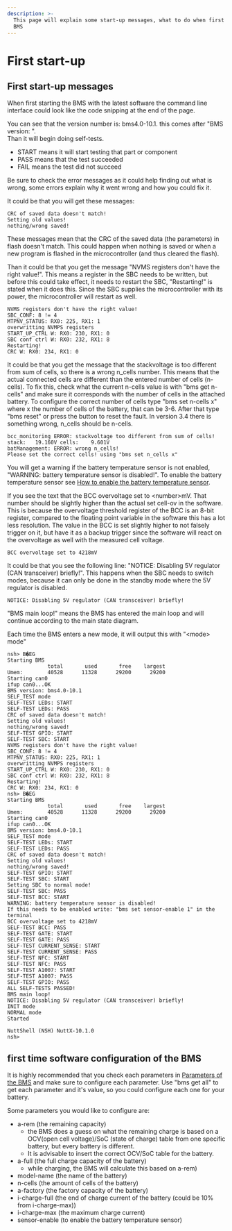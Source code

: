 ```yaml
---
description: >-
  This page will explain some start-up messages, what to do when first using the
  BMS
---
```


# First start-up

## First start-up messages

When first starting the BMS with the latest software the command line interface could look like the code snipping at the end of the page.

You can see that the version number is: bms4.0-10.1. this comes after "BMS version: ".  
Than it will begin doing self-tests. 

* START means it will start testing that part or component
* PASS means that the test succeeded
* FAIL means the test did not succeed

Be sure to check the error messages as it could help finding out what is wrong, some errors explain why it went wrong and how you could fix it.  
  
It could be that you will get these messages:

```text
CRC of saved data doesn't match!
Setting old values!
nothing/wrong saved!
```

These messages mean that the CRC of the saved data \(the parameters\) in flash doesn't match. This could happen when nothing is saved or when a new program is flashed in the microcontroller \(and thus cleared the flash\).  
  
Than it could be that you get the message "NVMS registers don't have the right value!". This means a register in the SBC needs to be written, but before this could take effect, it needs to restart the SBC, "Restarting!" is stated when it does this. Since the SBC supplies the microcontroller with its power, the microcontroller will restart as well. 

```text
NVMS registers don't have the right value!
SBC_CONF: 8 != 4
MTPNV_STATUS: RX0: 225, RX1: 1
overwritting NVMPS registers
START_UP_CTRL W: RX0: 230, RX1: 0
SBC conf ctrl W: RX0: 232, RX1: 8
Restarting!
CRC W: RX0: 234, RX1: 0
```

It could be that you get the message that the stackvoltage is too different from sum of cells, so there is a wrong n\_cells number. This means that the actual connected cells are different than the entered number of cells \(n-cells\). To fix this, check what the current n-cells value is with "bms get n-cells" and make sure it corresponds with the number of cells in the attached battery. To configure the correct number of cells type "bms set n-cells x" where x the number of cells of the battery, that can be 3-6. After that type "bms reset" or press the button to reset the fault. In version 3.4 there is something wrong, n\_cells should be n-cells. 

```text
bcc_monitoring ERROR: stackvoltage too different from sum of cells! stack:   19.160V cells:    9.601V
batManagement: ERROR: wrong n_cells!
Please set the correct cells! using "bms set n_cells x"
```

You will get a warning if the battery temperature sensor is not enabled, "WARNING: battery temperature sensor is disabled!". To enable the battery temperature sensor see [How to enable the battery temperature sensor](how-to-enable-the-battery-temperature-sensor.md). 

If you see the text that the BCC overvoltage set to &lt;number&gt;mV. That number should be slightly higher than the actual set cell-ov in the software. This is because the overvoltage threshold register of the BCC is an 8-bit register, compared to the floating point variable in the software this has a lot less resolution. The value in the BCC is set slightly higher to not falsely trigger on it, but have it as a backup trigger since the software will react on the overvoltage as well with the measured cell voltage.

```text
BCC overvoltage set to 4218mV
```

It could be that you see the following line: "NOTICE: Disabling 5V regulator \(CAN transceiver\) briefly!". This happens when the SBC needs to switch modes, because it can only be done in the standby mode where the 5V regulator is disabled.

```text
NOTICE: Disabling 5V regulator (CAN transceiver) briefly!
```

"BMS main loop!" means the BMS has entered the main loop and will continue according to the main state diagram. 

Each time the BMS enters a new mode, it will output this with "&lt;mode&gt; mode"

```text
nsh> B�EG                                                                       
Starting BMS                                                                    
             total       used       free    largest                             
Umem:        40528      11328      29200      29200                             
Starting can0                                                                   
ifup can0...OK                                                                  
BMS version: bms4.0-10.1                                                        
SELF_TEST mode                                                                  
SELF-TEST LEDs: START                                                           
SELF-TEST LEDs: PASS                                                            
CRC of saved data doesn't match!                                                
Setting old values!                                                             
nothing/wrong saved!                                                            
SELF-TEST GPIO: START                                                           
SELF-TEST SBC: START
NVMS registers don't have the right value!
SBC_CONF: 8 != 4
MTPNV_STATUS: RX0: 225, RX1: 1
overwritting NVMPS registers
START_UP_CTRL W: RX0: 230, RX1: 0
SBC conf ctrl W: RX0: 232, RX1: 8
Restarting!
CRC W: RX0: 234, RX1: 0
nsh> B�EG                                                                       
Starting BMS                                                                    
             total       used       free    largest                             
Umem:        40528      11328      29200      29200                             
Starting can0                                                                   
ifup can0...OK                                                                  
BMS version: bms4.0-10.1                                                        
SELF_TEST mode                                                                  
SELF-TEST LEDs: START                                                           
SELF-TEST LEDs: PASS                                                            
CRC of saved data doesn't match!                                                
Setting old values!                                                             
nothing/wrong saved!                                                            
SELF-TEST GPIO: START                                                           
SELF-TEST SBC: START                                                            
Setting SBC to normal mode!                                                     
SELF-TEST SBC: PASS                                                             
SELF-TEST BCC: START                                                            
WARNING: battery temperature sensor is disabled!                                
If this needs to be enabled write: "bms set sensor-enable 1" in the terminal    
BCC overvoltage set to 4218mV                                                   
SELF-TEST BCC: PASS                                                             
SELF-TEST GATE: START                                                           
SELF-TEST GATE: PASS                                                            
SELF-TEST CURRENT_SENSE: START                                                  
SELF-TEST CURRENT_SENSE: PASS                                                   
SELF-TEST NFC: START                                                            
SELF-TEST NFC: PASS                                                             
SELF-TEST A1007: START                                                          
SELF-TEST A1007: PASS                                                           
SELF-TEST GPIO: PASS                                                            
ALL SELF-TESTS PASSED!                                                          
BMS main loop!                                                                  
NOTICE: Disabling 5V regulator (CAN transceiver) briefly!                       
INIT mode                                                                       
NORMAL mode                                                                     
Started                                                                         
                                                                                
NuttShell (NSH) NuttX-10.1.0                                                    
nsh> 
```

## first time software configuration of the BMS

It is highly recommended that you check each parameters in [Parameters of the BMS](untitled-1.md) and make sure to configure each parameter. Use "bms get all" to get each parameter and it's value, so you could configure each one for your battery.   
  
Some parameters you would like to configure are:

* a-rem \(the remaining capacity\)
  *  the BMS does a guess on what the remaining charge is based on a OCV\(open cell voltage\)/SoC \(state of charge\) table from one specific battery, but every battery is different.
    * It is advisable to insert the correct OCV/SoC table for the battery.
* a-full \(the full charge capacity of the battery\)
  *  while charging, the BMS will calculate this based on a-rem\)
* model-name \(the name of the battery\)
* n-cells \(the amount of cells of the battery\)
* a-factory \(the factory capacity of the battery\)
* i-charge-full \(the end of charge current of the battery \(could be 10% from i-charge-max\)\)
* i-charge-max \(the maximum charge current\)
* sensor-enable \(to enable the battery temperature sensor\)

